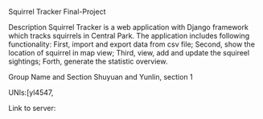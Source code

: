 Squirrel Tracker  Final-Project

Description
Squirrel Tracker is a web application with Django framework which tracks squirrels in Central Park. The application includes following functionality: First, import and export data from csv file; Second, show the location of squirrel in map view; Third, view, add and update the squireel sightings; Forth, generate the statistic overview. 


Group Name and Section
Shuyuan and Yunlin, section 1

UNIs:[yl4547,

Link to server: 


